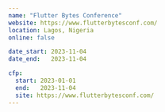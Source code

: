 ```yaml
---
name: "Flutter Bytes Conference"
website: https://www.flutterbytesconf.com/
location: Lagos, Nigeria
online: false

date_start: 2023-11-04
date_end:   2023-11-04

cfp:
  start: 2023-01-01
  end:   2023-11-04
  site: https://www.flutterbytesconf.com/
---
```

